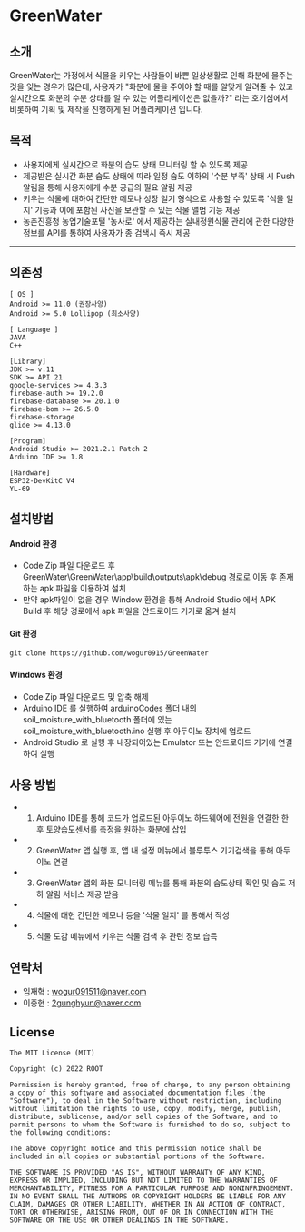 # GreenWater


## 소개

GreenWater는 가정에서 식물을 키우는 사람들이 바쁜 일상생활로 인해 화분에 물주는 것을 잊는 경우가 많은데, 사용자가 "화분에 물을 주어야 할 때를 알맞게 알려줄 수 있고 실시간으로 화분의 수분 상태를 알 수 있는 어플리케이션은 없을까?" 라는 호기심에서 비롯하여 기획 및 제작을 진행하게 된 어플리케이션 입니다.


## 목적
- 사용자에게 실시간으로 화분의 습도 상태 모니터링 할 수 있도록 제공
- 제공받은 실시간 화분 습도 상태에 따라 일정 습도 이하의 '수분 부족' 상태 시 Push 알림을 통해 사용자에게 수분 공급의 필요 알림 제공
- 키우는 식물에 대하여 간단한 메모나 성장 일기 형식으로 사용할 수 있도록 '식물 일지' 기능과 이에 포함된 사진을 보관할 수 있는 식물 앨범 기능 제공
- 농촌진흥청 농업기술포털 '농사로' 에서 제공하는 실내정원식물 관리에 관한 다양한 정보를 API를 통하여 사용자가 종 검색시 즉시 제공


-----

## 의존성
```
[ OS ]
Android >= 11.0 (권장사양)
Android >= 5.0 Lollipop (최소사양)

[ Language ]
JAVA
C++

[Library]
JDK >= v.11
SDK >= API 21
google-services >= 4.3.3
firebase-auth >= 19.2.0
firebase-database >= 20.1.0
firebase-bom >= 26.5.0
firebase-storage
glide >= 4.13.0

[Program]
Android Studio >= 2021.2.1 Patch 2
Arduino IDE >= 1.8

[Hardware]
ESP32-DevKitC V4
YL-69
```

## 설치방법

#### Android 환경
- Code Zip 파일 다운로드 후 GreenWater\GreenWater\app\build\outputs\apk\debug 경로로 이동 후 존재하는 apk 파일을 이용하여 설치
- 만약 apk파일이 없을 경우 Window 환경을 통해 Android Studio 에서 APK Build 후 해당 경로에서 apk 파일을 안드로이드 기기로 옮겨 설치


#### Git 환경
```
git clone https://github.com/wogur0915/GreenWater
```


#### Windows 환경
- Code Zip 파일 다운로드 및 압축 해제
- Arduino IDE 를 실행하여 arduinoCodes 폴더 내의 soil_moisture_with_bluetooth 폴더에 있는 soil_moisture_with_bluetooth.ino 실행 후 아두이노 장치에 업로드
- Android Studio 로 실행 후 내장되어있는 Emulator 또는 안드로이드 기기에 연결하여 실행


## 사용 방법

- 1. Arduino IDE를 통해 코드가 업로드된 아두이노 하드웨어에 전원을 연결한 한 후 토양습도센서를 측정을 원하는 화분에 삽입
- 2. GreenWater 앱 실행 후, 앱 내 설정 메뉴에서 블루투스 기기검색을 통해 아두이노 연결
- 3. GreenWater 앱의 화분 모니터링 메뉴를 통해 화분의 습도상태 확인 및 습도 저하 알림 서비스 제공 받음
- 4. 식물에 대헌 간단한 메모나 등을 '식물 일지' 를 통해서 작성
- 5. 식물 도감 메뉴에서 키우는 식물 검색 후 관련 정보 습득


## 연락처

* 임재혁 : wogur091511@naver.com
* 이중현 : 2gunghyun@naver.com


## License

```
The MIT License (MIT)

Copyright (c) 2022 ROOT

Permission is hereby granted, free of charge, to any person obtaining a copy of this software and associated documentation files (the "Software"), to deal in the Software without restriction, including without limitation the rights to use, copy, modify, merge, publish, distribute, sublicense, and/or sell copies of the Software, and to permit persons to whom the Software is furnished to do so, subject to the following conditions:

The above copyright notice and this permission notice shall be included in all copies or substantial portions of the Software.

THE SOFTWARE IS PROVIDED "AS IS", WITHOUT WARRANTY OF ANY KIND, EXPRESS OR IMPLIED, INCLUDING BUT NOT LIMITED TO THE WARRANTIES OF MERCHANTABILITY, FITNESS FOR A PARTICULAR PURPOSE AND NONINFRINGEMENT. IN NO EVENT SHALL THE AUTHORS OR COPYRIGHT HOLDERS BE LIABLE FOR ANY CLAIM, DAMAGES OR OTHER LIABILITY, WHETHER IN AN ACTION OF CONTRACT, TORT OR OTHERWISE, ARISING FROM, OUT OF OR IN CONNECTION WITH THE SOFTWARE OR THE USE OR OTHER DEALINGS IN THE SOFTWARE.
```
